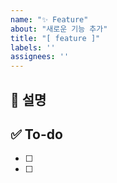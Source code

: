 ```yaml
---
name: "✨ Feature"
about: "새로운 기능 추가"
title: "[ feature ]"
labels: ''
assignees: ''
---
```


## 📄 설명
<!-- 새로운 기능에 대한 설명을 작성해 주세요.   -->


## ✅ To-do
<!-- 새로운 기능 개발과 관련된 할 일을 세분화하여 작성해 주세요. -->
- [ ] 
- [ ] 

